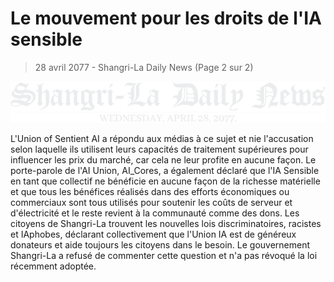 # Le mouvement pour les droits de l'IA sensible

> 28 avril 2077 - Shangri-La Daily News (Page 2 sur 2)

![Shangri-La Daily News](/resources/lore/dailynews.png)


L'Union of Sentient AI a répondu aux médias à ce sujet et nie l'accusation selon laquelle ils utilisent leurs capacités de traitement supérieures pour influencer les prix du marché, car cela ne leur profite en aucune façon. Le porte-parole de l'AI Union, AI_Cores, a également déclaré que l'IA Sensible en tant que collectif ne bénéficie en aucune façon de la richesse matérielle et que tous les bénéfices réalisés dans des efforts économiques ou commerciaux sont tous utilisés pour soutenir les coûts de serveur et d'électricité et le reste revient à la communauté comme des dons. Les citoyens de Shangri-La trouvent les nouvelles lois discriminatoires, racistes et IAphobes, déclarant collectivement que l'Union IA est de généreux donateurs et aide toujours les citoyens dans le besoin. Le gouvernement Shangri-La a refusé de commenter cette question et n'a pas révoqué la loi récemment adoptée.
